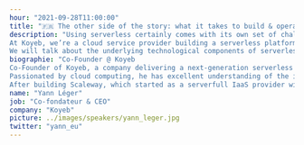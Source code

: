 ```yaml
---
hour: "2021-09-28T11:00:00"
title: "🇫🇷 The other side of the story: what it takes to build & operate a Serverless engine"
description: "Using serverless certainly comes with its own set of challenges, but there is another side of the story which is not often told: how serverless platforms are built and what are their technological limitations.
At Koyeb, we’re a cloud service provider building a serverless platform. I will walk you through how we built our own serverless engine, the key decisions we had to make and what our architecture looks like. We now have a purpose-built stack based on Nomad, Firecracker, and Kuma.
We will talk about the underlying technological components of serverless platforms including orchestration, virtualization, and networking."
biographie: "Co-Founder @ Koyeb
Co-Founder of Koyeb, a company delivering a next-generation serverless platform, Yann spent the last 10 years building cloud service providers in the infrastructure space from scratch.
Passionated by cloud computing, he has excellent understanding of the industry and all the underlying infrastructure, from datacenters to the software stack running on hypervisors.
After building Scaleway, which started as a serverfull IaaS provider with BareMetal ARM servers, Yann realized that the future was serverless :) "
name: "Yann Léger"
job: "Co-fondateur & CEO"
company: "Koyeb"
picture: ../images/speakers/yann_leger.jpg
twitter: "yann_eu"
---
```

